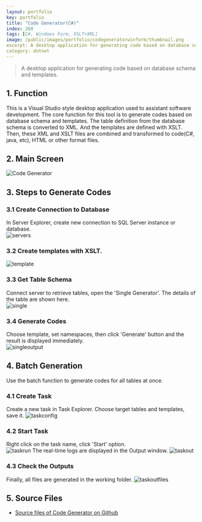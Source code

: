 ```yaml
---
layout: portfolio
key: portfolio
title: "Code Generator(C#)"
index: 260
tags: [C#, Windows Form, XSLT+XML]
image: /public/images/portfolio/codegeneratorwinform/thumbnail.png
excerpt: A desktop application for generating code based on database schema and templates.
category: dotnet
---
```


> A desktop application for generating code based on database schema and templates.

## 1. Function
This is a Visual Studio style desktop application used to assistant software development. The core function for this tool is to generate codes based on database schema and templates. The table definition from the database schema is converted to XML. And the templates are defined with XSLT. Then, these XML and XSLT files are combined and transformed to code(C#, java, etc), HTML or other format files.
## 2. Main Screen
![Code Generator](/public/images/portfolio/codegeneratorwinform/cg.png "Code Generator")
## 3. Steps to Generate Codes
### 3.1 Create Connection to Database
In Server Explorer, create new connection to SQL Server instance or database.  
![servers](/public/images/portfolio/codegeneratorwinform/servers.png "servers")
### 3.2 Create templates with XSLT.
![template](/public/images/portfolio/codegeneratorwinform/template.png "template")
### 3.3 Get Table Schema
Connect server to retrieve tables, open the 'Single Generator'. The details of the table are shown here.  
![single](/public/images/portfolio/codegeneratorwinform/single.png "single")
### 3.4 Generate Codes
Choose template, set namespaces, then click 'Generate' button and the result is displayed immediately.  
![singleoutput](/public/images/portfolio/codegeneratorwinform/singleoutput.png "singleoutput")  
## 4. Batch Generation
Use the batch function to generate codes for all tables at once.  
### 4.1 Create Task
Create a new task in Task Explorer. Choose target tables and templates, save it.
![taskconfig](/public/images/portfolio/codegeneratorwinform/taskconfig.png "taskconfig")
### 4.2 Start Task
Right click on the task name, click 'Start' option.  
![taskrun](/public/images/portfolio/codegeneratorwinform/taskrun.png "taskrun")
The real-time logs are displayed in the Output window.
![taskout](/public/images/portfolio/codegeneratorwinform/taskout.png "taskout")
### 4.3 Check the Outputs
Finally, all files are generated in the working folder.
![taskoutfiles](/public/images/portfolio/codegeneratorwinform/taskoutfiles.png "taskoutfiles")  

## 5. Source Files
* [Source files of Code Generator on Github](https://github.com/jojozhuang/code-generator-winform)
